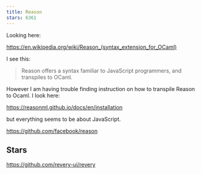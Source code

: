 ```yaml
---
title: Reason
stars: 6361
---
```


Looking here:

<https://en.wikipedia.org/wiki/Reason_(syntax_extension_for_OCaml)>

I see this:

> Reason offers a syntax familiar to JavaScript programmers, and transpiles to
> OCaml.

However I am having trouble finding instruction on how to transpile Reason to
Ocaml. I look here:

<https://reasonml.github.io/docs/en/installation>

but everything seems to be about JavaScript.

<https://github.com/facebook/reason>

## Stars

<https://github.com/revery-ui/revery>

